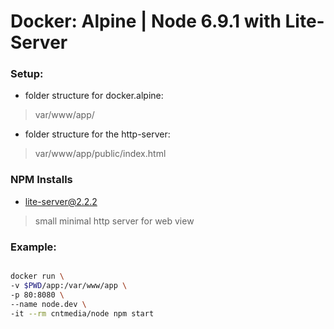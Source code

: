 # Docker: Alpine | Node 6.9.1 with Lite-Server

### Setup:
 - folder structure for docker.alpine:

 > var/www/app/

 - folder structure for the http-server:

 > var/www/app/public/index.html

### NPM Installs
 
 - lite-server@2.2.2
 > small minimal http server for web view

### Example:
```bash

docker run \
-v $PWD/app:/var/www/app \
-p 80:8080 \
--name node.dev \
-it --rm cntmedia/node npm start

```